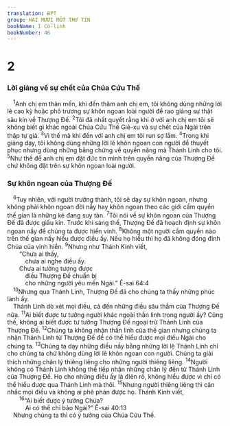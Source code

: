 ```yaml
---
translation: BPT
group: HAI MƯƠI MỐT THƯ TÍN
bookName: I Cổ-linh 
bookNumber: 46
---
```


<div class="title"><h1>2</h1><h3>Lời giảng về sự chết của Chúa Cứu Thế</h3></div>
<span class="verse 1co_2_1"> <sup>1</sup>Anh chị em thân mến, khi đến thăm anh chị em, tôi không dùng những lời lẽ cao kỳ hoặc phô trương sự khôn ngoan loài người để rao giảng sự thật sâu kín về Thượng Đế.</span>
<span class="verse 1co_2_2"><sup>2</sup>Tôi đã nhất quyết rằng khi ở với anh chị em tôi sẽ không biết gì khác ngoài Chúa Cứu Thế Giê-xu và sự chết của Ngài trên thập tự giá.</span>
<span class="verse 1co_2_3"><sup>3</sup>Vì thế mà khi đến với anh chị em tôi run sợ lắm.</span>
<span class="verse 1co_2_4"><sup>4</sup>Trong khi giảng dạy, tôi không dùng những lời lẽ khôn ngoan con người để thuyết phục nhưng dùng những bằng chứng về quyền năng mà Thánh Linh cho tôi.</span>
<span class="verse 1co_2_5"><sup>5</sup>Như thế để anh chị em đặt đức tin mình trên quyền năng của Thượng Đế chứ không đặt trên sự khôn ngoan loài người.<br/></span>
<div class="title"><h3>Sự khôn ngoan của Thượng Đế</h3></div>
<span class="verse 1co_2_6"> <sup>6</sup>Tuy nhiên, với người trưởng thành, tôi sẽ dạy sự khôn ngoan, nhưng không phải khôn ngoan đời nầy hay khôn ngoan theo các giới cầm quyền thế gian là những kẻ đang suy tàn.</span>
<span class="verse 1co_2_7"><sup>7</sup>Tôi nói về sự khôn ngoan của Thượng Đế đã được giấu kín. Trước khi sáng thế, Thượng Đế đã hoạch định sự khôn ngoan nầy để chúng ta được hiển vinh.</span>
<span class="verse 1co_2_8"><sup>8</sup>Không một người cầm quyền nào trên thế gian nầy hiểu được điều ấy. Nếu họ hiểu thì họ đã không đóng đinh Chúa của vinh hiển.</span>
<span class="verse 1co_2_9"><sup>9</sup>Nhưng như Thánh Kinh viết,<br/>  “Chưa ai thấy,<br/>   chưa ai nghe điều ấy.<br/>  Chưa ai tưởng tượng được<br/>   điều Thượng Đế chuẩn bị<br/>   cho những người yêu mến Ngài.” Ê-sai 64:4<br/></span>
<span class="verse 1co_2_10"> <sup>10</sup>Nhưng qua Thánh Linh, Thượng Đế đã cho chúng ta thấy những phúc lành ấy.<br/> Thánh Linh dò xét mọi điều, cả đến những điều sâu thẳm của Thượng Đế nữa.</span>
<span class="verse 1co_2_11"><sup>11</sup>Ai biết được tư tưởng người khác ngoài thần linh trong người ấy? Cũng thế, không ai biết được tư tưởng Thượng Đế ngoại trừ Thánh Linh của Thượng Đế.</span>
<span class="verse 1co_2_12"><sup>12</sup>Chúng ta không nhận thần linh của thế gian nhưng chúng ta nhận Thánh Linh từ Thượng Đế để có thể hiểu được mọi điều Ngài cho chúng ta.</span>
<span class="verse 1co_2_13"><sup>13</sup>Chúng ta dạy những điều nầy bằng những lời lẽ Thánh Linh chỉ cho chúng ta chứ không dùng lời lẽ khôn ngoan con người. Chúng ta giải thích những chân lý thiêng liêng cho những người thiêng liêng.</span>
<span class="verse 1co_2_14"><sup>14</sup>Người không có Thánh Linh không thể tiếp nhận những chân lý đến từ Thánh Linh của Thượng Đế. Họ cho những điều ấy là điên rồ, không hiểu được vì chỉ có thể hiểu được qua Thánh Linh mà thôi.</span>
<span class="verse 1co_2_15"><sup>15</sup>Nhưng người thiêng liêng thì cân nhắc mọi điều và không ai phê phán được họ. Thánh Kinh viết,<br/></span>
<span class="verse 1co_2_16">  <sup>16</sup>“Ai biết được ý tưởng Chúa?<br/>   Ai có thể chỉ bảo Ngài?” Ê-sai 40:13<br/> Nhưng chúng ta thì có ý tưởng của Chúa Cứu Thế.<br/></span>
